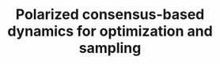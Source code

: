 ---
permalink: /publications/YAMC-CBO/
title: "Polarized consensus-based dynamics for optimization and sampling"
publication_info:
  status: "talk"
  type: "Oral Presentation"
  venue: "Young applied mathematicians conference, Siena"
  year: "2023"
year: "2023"
---